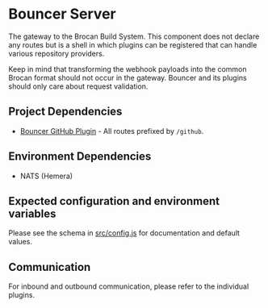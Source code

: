 # Bouncer Server

The gateway to the Brocan Build System. This component does not declare any routes but is a shell in which plugins can be registered that can handle various repository providers.

Keep in mind that transforming the webhook payloads into the common Brocan format should not occur in the gateway. Bouncer and its plugins should only care about request validation.

## Project Dependencies

  * [Bouncer GitHub Plugin](../github) - All routes prefixed by `/github`.

## Environment Dependencies

  * NATS (Hemera)

## Expected configuration and environment variables

Please see the schema in [src/config.js](src/config.js) for documentation and default values.

## Communication

For inbound and outbound communication, please refer to the individual plugins.
